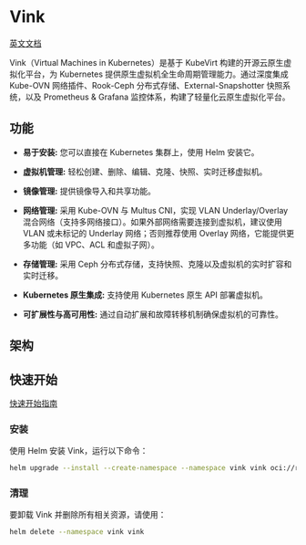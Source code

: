# Vink

[英文文档](./README.md)

Vink（Virtual Machines in Kubernetes）是基于 KubeVirt 构建的开源云原生虚拟化平台，为 Kubernetes 提供原生虚拟机全生命周期管理能力。通过深度集成 Kube-OVN 网络插件、Rook-Ceph 分布式存储、External-Snapshotter 快照系统，以及 Prometheus & Grafana 监控体系，构建了轻量化云原生虚拟化平台。

## 功能

- **易于安装:** 您可以直接在 Kubernetes 集群上，使用 Helm 安装它。

- **虚拟机管理:** 轻松创建、删除、编辑、克隆、快照、实时迁移虚拟机。

- **镜像管理:** 提供镜像导入和共享功能。

- **网络管理:** 采用 Kube-OVN 与 Multus CNI，实现 VLAN Underlay/Overlay 混合网络（支持多网络接口）。如果外部网络需要连接到虚拟机，建议使用 VLAN 或未标记的 Underlay 网络；否则推荐使用 Overlay 网络，它能提供更多功能（如 VPC、ACL 和虚拟子网）。

- **存储管理:** 采用 Ceph 分布式存储，支持快照、克隆以及虚拟机的实时扩容和实时迁移。

- **Kubernetes 原生集成:** 支持使用 Kubernetes 原生 API 部署虚拟机。

- **可扩展性与高可用性:** 通过自动扩展和故障转移机制确保虚拟机的可靠性。

## 架构

## 快速开始

[快速开始指南](./docs/index.md)

### 安装

使用 Helm 安装 Vink，运行以下命令：

```bash
helm upgrade --install --create-namespace --namespace vink vink oci://registry-1.docker.io/hejianmin/vink --wait --timeout 1800s --debug
```

### 清理

要卸载 Vink 并删除所有相关资源，请使用：

```bash
helm delete --namespace vink vink
```
